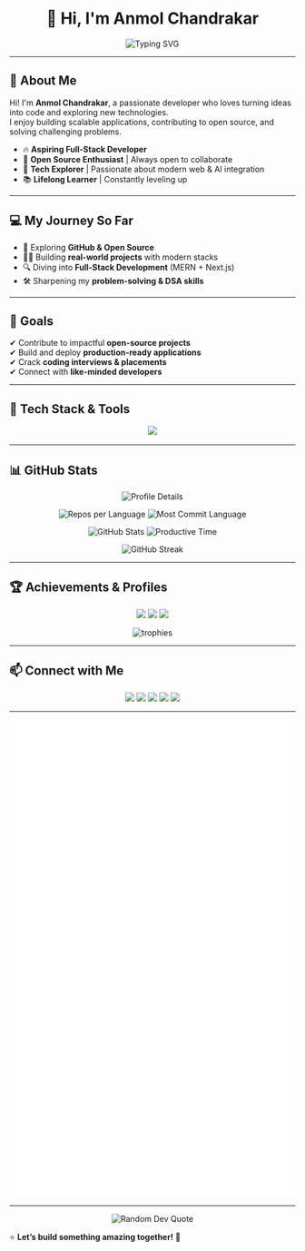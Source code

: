 <h1 align="center">🚀 Hi, I'm Anmol Chandrakar</h1>

<p align="center">
  <img src="https://readme-typing-svg.herokuapp.com?font=Fira+Code&size=22&pause=1000&color=F7B500&center=true&vCenter=true&width=500&lines=💻+Full-Stack+Developer;📚+Lifelong+Learner;🤝+Open+Source+Contributor;🎯+Tech+Explorer" alt="Typing SVG" />
</p>

---

## 🌟 About Me  

Hi! I'm **Anmol Chandrakar**, a passionate developer who loves turning ideas into code and exploring new technologies.  
I enjoy building scalable applications, contributing to open source, and solving challenging problems.

- 🔥 **Aspiring Full-Stack Developer**  
- 🤝 **Open Source Enthusiast** | Always open to collaborate  
- 🎯 **Tech Explorer** | Passionate about modern web & AI integration  
- 📚 **Lifelong Learner** | Constantly leveling up  

---

## 💻 My Journey So Far  

- 🚀 Exploring **GitHub & Open Source**  
- 👨‍💻 Building **real-world projects** with modern stacks  
- 🔍 Diving into **Full-Stack Development** (MERN + Next.js)  
- 🛠 Sharpening my **problem-solving & DSA skills**  

---

## 🎯 Goals  

✔ Contribute to impactful **open-source projects**  
✔ Build and deploy **production-ready applications**  
✔ Crack **coding interviews & placements**  
✔ Connect with **like-minded developers**  

---

## 🚀 Tech Stack & Tools  

<p align="center">
  <img src="https://skillicons.dev/icons?i=html,css,js,ts,react,redux,nextjs,nodejs,express,mongodb,postgresql,tailwind,bootstrap,git,github,figma,linux,c,cpp,java,python" />
</p>

---

## 📊 GitHub Stats  

<p align="center">
  <img src="http://github-profile-summary-cards.vercel.app/api/cards/profile-details?username=kirigaya07&theme=radical" alt="Profile Details" />
</p>

<p align="center">
  <img src="http://github-profile-summary-cards.vercel.app/api/cards/repos-per-language?username=kirigaya07&theme=radical" alt="Repos per Language" />
  <img src="http://github-profile-summary-cards.vercel.app/api/cards/most-commit-language?username=kirigaya07&theme=radical" alt="Most Commit Language" />
</p>

<p align="center">
  <img src="http://github-profile-summary-cards.vercel.app/api/cards/stats?username=kirigaya07&theme=radical" alt="GitHub Stats" />
  <img src="http://github-profile-summary-cards.vercel.app/api/cards/productive-time?username=kirigaya07&theme=radical&utcOffset=8" alt="Productive Time" />
</p>

<p align="center">
  <img src="https://github-readme-streak-stats.herokuapp.com?user=kirigaya07&theme=radical&hide_border=true" alt="GitHub Streak" />
</p>

---

## 🏆 Achievements & Profiles  

<p align="center">
  <a href="https://leetcode.com/kirigaya07"><img src="https://img.shields.io/badge/LeetCode-black?style=for-the-badge&logo=leetcode" /></a>
  <a href="https://auth.geeksforgeeks.org/user/kirigaya07"><img src="https://img.shields.io/badge/GeeksforGeeks-298D46?style=for-the-badge&logo=geeksforgeeks&logoColor=white" /></a>
  <a href="https://www.codechef.com/users/kirigaya07"><img src="https://img.shields.io/badge/CodeChef-blue?style=for-the-badge&logo=codechef" /></a>
</p>

<p align="center">
  <img src="https://github-profile-trophy.vercel.app/?username=kirigaya07&theme=radical&no-frame=true&margin-w=15&margin-h=15" alt="trophies" />
</p>

---

## 📫 Connect with Me  

<p align="center">
  <a href="https://linkedin.com/in/anmol-chandrakar-151b00257"><img src="https://img.shields.io/badge/LinkedIn-blue?style=for-the-badge&logo=linkedin" /></a>
  <a href="https://twitter.com/anmolchandraka4"><img src="https://img.shields.io/badge/Twitter-black?style=for-the-badge&logo=twitter&logoColor=white" /></a>
  <a href="https://github.com/kirigaya07"><img src="https://img.shields.io/badge/GitHub-gray?style=for-the-badge&logo=github" /></a>
  <a href="mailto:anmolchandrakar999@gmail.com"><img src="https://img.shields.io/badge/Gmail-red?style=for-the-badge&logo=gmail" /></a>
  <a href="https://peerlist.io/kirigaya07"><img src="https://img.shields.io/badge/Peerlist-green?style=for-the-badge&logo=peerlist" /></a>
</p>

---
<p align="center"> <img src="./github-metrics.svg" alt="Metrics" /> </p>

---
<p align="center">
  <img src="https://quotes-github-readme.vercel.app/api?type=horizontal&theme=radical" alt="Random Dev Quote" />
</p>

⭐ **Let’s build something amazing together!** 🚀
